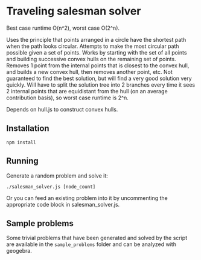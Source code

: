 # Traveling salesman solver

Best case runtime O(n^2), worst case O(2^n).

Uses the principle that points arranged in a circle have the shortest path when the path looks circular. Attempts to make the most circular path possible given a set of points.
Works by starting with the set of all points and building successive convex hulls on the remaining set of points. Removes 1 point from the internal points that is closest to the convex hull, and builds a new convex hull, then removes another point, etc. Not guaranteed to find the best solution, but will find a very good solution very quickly. Will have to split the solution tree into 2 branches every time it sees 2 internal points that are equidistant from the hull (on an average contribution basis), so worst case runtime is 2^n.

Depends on hull.js to construct convex hulls.

## Installation

```
npm install
```

## Running

Generate a random problem and solve it:

```
./salesman_solver.js [node_count]
```

Or you can feed an existing problem into it by uncommenting the appropriate code block in salesman_solver.js.


## Sample problems

Some trivial problems that have been generated and solved by the script are available in the `sample_problems` folder and can be analyzed with geogebra.
